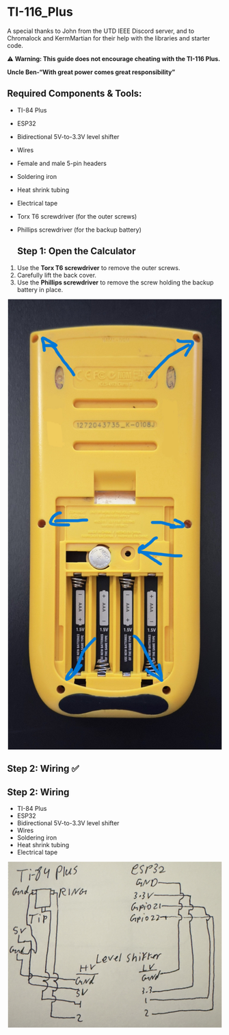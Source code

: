 # TI-116_Plus
A special thanks to John from the UTD IEEE Discord server, and to Chromalock and KermMartian for their help with the libraries and starter code.

⚠️ **Warning: This guide does not encourage cheating with the TI-116 Plus.**

**Uncle Ben-“With great power comes great responsibility”**

## Required Components & Tools:

- TI-84 Plus
- ESP32
- Bidirectional 5V-to-3.3V level shifter
- Wires
- Female and male 5-pin headers
- Soldering iron
- Heat shrink tubing
- Electrical tape
- Torx T6 screwdriver (for the outer screws)  
- Phillips screwdriver (for the backup battery)

  ## Step 1: Open the Calculator

1. Use the **Torx T6 screwdriver** to remove the outer screws.  
2. Carefully lift the back cover.  
3. Use the **Phillips screwdriver** to remove the screw holding the backup battery in place.
<p align="center">
  <img src="Doc/IMG_7117.jpg" alt="Alt text" width="500">
</p>

## Step 2: Wiring ✅

## Step 2: Wiring
- TI-84 Plus
- ESP32
- Bidirectional 5V-to-3.3V level shifter
- Wires
- Soldering iron
- Heat shrink tubing
- Electrical tape
<p align="center">
  <img src="Doc/IMG_7143.jpeg" alt="Alt text" width="500">
</p>
  


